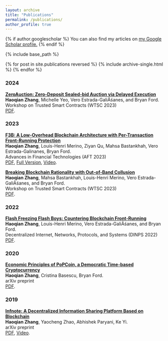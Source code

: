 ```yaml
---
layout: archive
title: "Publications"
permalink: /publications/
author_profile: true
---
```


{% if author.googlescholar %}
  You can also find my articles on <u><a href="{{author.googlescholar}}">my Google Scholar profile</a>.</u>
{% endif %}

{% include base_path %}

{% for post in site.publications reversed %}
  {% include archive-single.html %}
{% endfor %}

### 2024

<b>[ZeroAuction: Zero-Deposit Sealed-bid Auction via Delayed Execution]({{url}}/files/24-ZeroAuction-WTSC.pdf)</b> <br>
<b>Haoqian Zhang</b>, Michelle Yeo, Vero Estrada-GaliÃśanes, and Bryan Ford.  <br>
Workshop on Trusted Smart Contracts (WTSC 2023) <br>
<a href="{{url}}/files/24-ZeroAuction-WTSC.pdf">PDF</a>.

### 2023

<b>[F3B: A Low-Overhead Blockchain Architecture with Per-Transaction Front-Running Protection](https://arxiv.org/abs/2205.08529)</b> <br>
<b>Haoqian Zhang</b>, Louis-Henri Merino, Ziyan Qu, Mahsa Bastankhah, Vero Estrada-Galinanes, Bryan Ford. <br>
Advances in Financial Technologies (AFT 2023) <br>
<a href="{{url}}/files/23-F3B-AFT.pdf">PDF</a>, <a href="https://arxiv.org/pdf/2205.08529">Full Version</a>, <a href="https://www.youtube.com/watch?v=g1qyFeDvMSY">Video</a>.

<b>[Breaking Blockchain Rationality with Out-of-Band Collusion](https://arxiv.org/abs/2305.00554)</b> <br>
<b>Haoqian Zhang</b>, Mahsa Bastankhah, Louis-Henri Merino, Vero Estrada-GaliÃśanes, and Bryan Ford.  <br>
Workshop on Trusted Smart Contracts (WTSC 2023) <br>
<a href="https://arxiv.org/abs/2305.00554">PDF</a>.

### 2022

<b>[Flash Freezing Flash Boys: Countering Blockchain Front-Running](https://ieeexplore.ieee.org/document/9951166)</b> <br>
<b>Haoqian Zhang</b>, Louis-Henri Merino, Vero Estrada-GaliÃśanes, and Bryan Ford.  <br>
Decentralized Internet, Networks, Protocols, and Systems (DINPS 2022) <br>
<a href="{{url}}/files/22-F3B-DINPS.pdf">PDF</a>.

### 2020

<b>[Economic Principles of PoPCoin, a Democratic Time-based Cryptocurrency](https://arxiv.org/abs/2011.01712)</b> <br>
<b>Haoqian Zhang</b>, Cristina Basescu, Bryan Ford.  <br>
arXiv preprint <br>
<a href="https://arxiv.org/pdf/2011.01712.pdf">PDF</a>.

### 2019

<b>[Infnote: A Decentralized Information Sharing Platform Based on Blockchain](https://arxiv.org/abs/2002.04533)</b> <br>
<b>Haoqian Zhang</b>, Yaocheng Zhao, Abhishek Paryani, Ke Yi. <br>
arXiv preprint <br>
<a href="https://arxiv.org/pdf/2002.04533.pdf">PDF</a>, <a href="https://www.google.com/url?sa=t&rct=j&q=&esrc=s&source=web&cd=&cad=rja&uact=8&ved=2ahUKEwjvl5-lqNv8AhVN_rsIHfNeAbEQtwJ6BAgMEAI&url=https%3A%2F%2Fwww.youtube.com%2Fwatch%3Fv%3D027QOEJRqKY&usg=AOvVaw3ob63SLoyK-YSfF9W1LZNu">Video</a>.